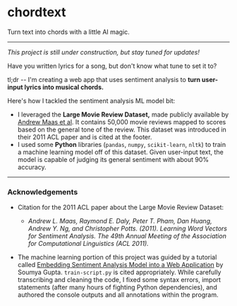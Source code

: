 # chordtext
Turn text into chords with a little AI magic.

---

*This project is still under construction, but stay tuned for updates!*


Have you written lyrics for a song, but don't know what tune to set it to? 



tl;dr -- I'm creating a web app that uses sentiment analysis to **turn user-input lyrics into musical chords.**


Here's how I tackled the sentiment analysis ML model bit:
* I leveraged the **Large Movie Review Dataset,** made publicly available by [Andrew Maas et al](https://ai.stanford.edu/~amaas/data/sentiment/). It contains 50,000 movie reviews mapped to scores based on the general tone of the review. This dataset was introduced in their 2011 ACL paper and is cited at the footer.
* I used some **Python** libraries (`pandas`, `numpy`, `scikit-learn`, `nltk`) to train a machine learning model off of this dataset. Given user-input text, the model is capable of judging its general sentiment with about 90% accuracy.


---
### Acknowledgements

* Citation for the 2011 ACL paper about the Large Movie Review Dataset:
  * *Andrew L. Maas, Raymond E. Daly, Peter T. Pham, Dan Huang, Andrew Y. Ng, and Christopher Potts. (2011). Learning Word Vectors for Sentiment Analysis. The 49th Annual Meeting of the Association for Computational Linguistics (ACL 2011).*

* The machine learning portion of this project was guided by a tutorial called [Embedding Sentiment Analysis Model into a Web Application](https://medium.com/analytics-vidhya/embedding-sentiment-analysis-model-into-a-web-application-93b76ab6348c) by Soumya Gupta. `train-script.py` is cited appropriately. While carefully transcribing and cleaning the code, I fixed some syntax errors, import statements (after many hours of fighting Python dependencies), and authored the console outputs and all annotations within the program.
